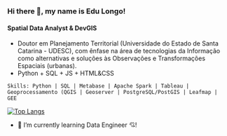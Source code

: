 ### Hi there 👋, my name is Edu Longo!
#### Spatial Data Analyst & DevGIS

* Doutor em Planejamento Territorial (Universidade do Estado de Santa Catarina - UDESC), com ênfase na área de tecnologias da Informação como alternativas e soluções às Observações e Transformações Espaciais (urbanas).
* Python + SQL + JS + HTML&CSS

`Skills: Python | SQL | Metabase | Apache Spark | Tableau | Geoprocessamento (QGIS | Geoserver | PostgreSQL/PostGIS | Leafmap | GEE`

[![Top Langs](https://github-readme-stats.vercel.app/api/top-langs/?username=edulongodevgeo&layout=compact)](https://github.com/anuraghazra/github-readme-stats)

- 🌱 I’m currently learning Data Engineer  :cupid:!
